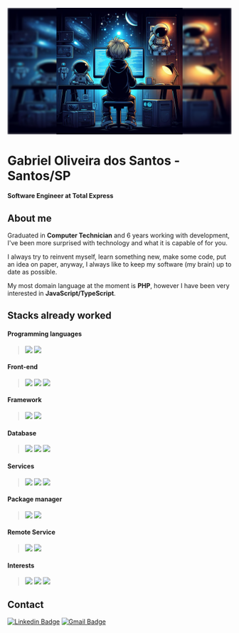 ![logo](https://github.com/gabrielsantos2000/gabrielsantos2000/blob/main/_577f5685-0227-4428-8329-552b83dc39b2_16x9.png)
# Gabriel Oliveira dos Santos - Santos/SP

#### Software Engineer at Total Express

## About me

Graduated in **Computer Technician** and 6 years working with development, I've been more surprised with technology and what it is capable of for you.

I always try to reinvent myself, learn something new, make some code, put an idea on paper, anyway, I always like to keep my software (my brain) up to date as possible.

My most domain language at the moment is **PHP**, however I have been very interested in **JavaScript/TypeScript**.

## Stacks already worked

#### Programming languages
> <img src="https://img.icons8.com/officel/58/000000/php-logo.png"/>
> <img src="https://img.icons8.com/color/58/000000/c-sharp-logo-2.png"/> 
#### Front-end
> <img src="https://img.icons8.com/color/58/000000/html-5--v1.png"/>
> <img src="https://img.icons8.com/color/58/000000/css3.png"/>
> <img src="https://img.icons8.com/color/58/000000/javascript.png"/>

#### Framework
> <img src="https://img.icons8.com/color/58/000000/symfony.png"/>
> <img src="https://img.icons8.com/fluent/58/000000/laravel.png"/>

#### Database
> <img src="https://img.icons8.com/color/58/000000/mysql-logo.png"/>
> <img src="https://img.icons8.com/color/58/000000/oracle-logo.png"/>
> <img src="https://img.icons8.com/color/48/000000/microsoft-sql-server.png"/>

#### Services
> <img src="https://img.icons8.com/fluent/58/000000/docker.png"/>
> <img src="https://img.icons8.com/color/58/000000/amazon-web-services.png"/>
> <img src="https://img.icons8.com/color/58/000000/git.png"/>

#### Package manager
> <img src="https://img.icons8.com/color/58/000000/npm.png"/>
> <img src="https://img.icons8.com/windows/58/000000/yarn-logo.png"/>

#### Remote Service
> <img src="https://img.icons8.com/material-sharp/58/000000/github.png"/>
> <img src="https://cdn.iconscout.com/icon/free/png-512/bitbucket-3521305-2944724.png" width="52">

#### Interests
> <img src="https://img.icons8.com/color/58/000000/nodejs.png"/>
> <img src="https://img.icons8.com/color/58/000000/react-native.png"/>
> <img src="https://img.icons8.com/color/58/000000/typescript.png"/>

## Contact
[![Linkedin Badge](https://img.shields.io/badge/-Gabriel%20Oliveira-blue?style=flat-square&logo=Linkedin&logoColor=white&link=https://www.linkedin.com/in/gabriel-oliveira-b6353a16b/)](https://www.linkedin.com/in/gabriel-oliveira-b6353a16b/) 
[![Gmail Badge](https://img.shields.io/badge/-oldsgabriel@gmail.com-red?style=flat-square&logo=Gmail&logoColor=white&link=mailto:oldsgabriel@gmail.com)](mailto:oldsgabriel@gmail.com)
